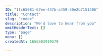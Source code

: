```yaml
---
ID: "1fc65081-67ee-447b-a459-30e2b7151406"
title: "Contact"
slug: "index"
description: "We'd love to hear from you"
omitHeaderText: []
type: "page"
menu: []
createdAt: 1656503919579

---
```

